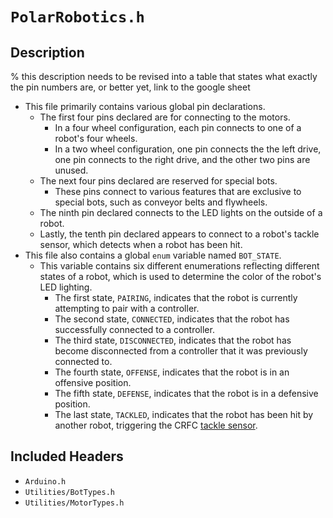 # `PolarRobotics.h`
## Description
% this description needs to be revised into a table that states what exactly the pin numbers are, or better yet, link to the google sheet
- This file primarily contains various global pin declarations. 
	- The first four pins declared are for connecting to the motors. 
		- In a four wheel configuration, each pin connects to one of a robot's four wheels. 
		- In a two wheel configuration, one pin connects the the left drive, one pin connects to the right drive, and the other two pins are unused. 
	- The next four pins declared are reserved for special bots. 
		- These pins connect to various features that are exclusive to special bots, such as conveyor belts and flywheels. 
	- The ninth pin declared connects to the LED lights on the outside of a robot. 
	- Lastly, the tenth pin declared appears to connect to a robot's tackle sensor, which detects when a robot has been hit.
- This file also contains a global `enum` variable named `BOT_STATE`. 
	- This variable contains six different enumerations reflecting different states of a robot, which is used to determine the color of the robot's LED lighting. 
		- The first state, `PAIRING`, indicates that the robot is currently attempting to pair with a controller. 
		- The second state, `CONNECTED`, indicates that the robot has successfully connected to a controller. 
		- The third state, `DISCONNECTED`, indicates that the robot has become disconnected from a controller that it was previously connected to. 
		- The fourth state, `OFFENSE`, indicates that the robot is in an offensive position. 
		- The fifth state, `DEFENSE`, indicates that the robot is in a defensive position. 
		- The last state, `TACKLED`, indicates that the robot has been hit by another robot, triggering the CRFC [tackle sensor](../hardware/tackle-sensor-rev4.md).

## Included Headers
- `Arduino.h`
- `Utilities/BotTypes.h`
- `Utilities/MotorTypes.h`